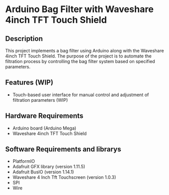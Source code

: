 # Arduino Bag Filter with Waveshare 4inch TFT Touch Shield

## Description
This project implements a bag filter using Arduino along with the Waveshare 4inch TFT Touch Shield. The purpose of the project is to automate the filtration process by controlling the bag filter system based on specified parameters.

## Features (WIP)
- Touch-based user interface for manual control and adjustment of filtration parameters (WIP)

## Hardware Requirements
- Arduino board (Arduino Mega)
- Waveshare 4inch TFT Touch Shield

## Software Requirements and librarys
- PlatformIO
- Adafruit GFX library (version 1.11.5)
- Adafruit BusIO (version 1.14.1)
- Waveshare 4 Inch Tft Touchscreen (version 1.0.3)
- SPI
- Wire
